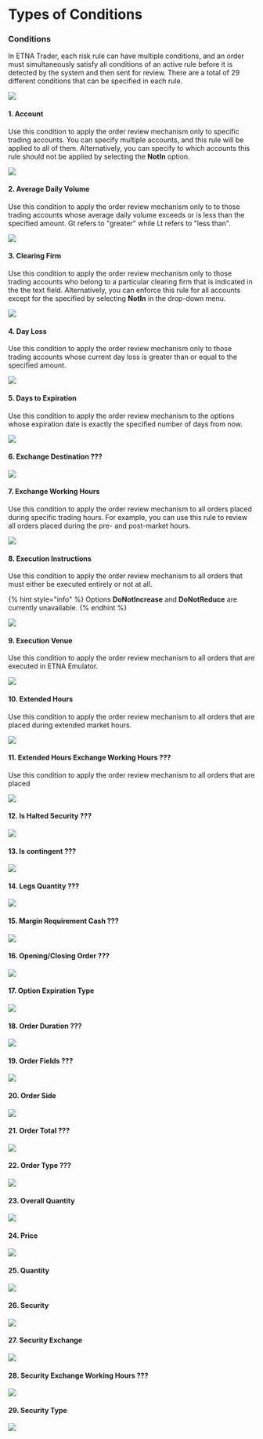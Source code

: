 # Types of Conditions

### Conditions

In ETNA Trader, each risk rule can have multiple conditions, and an order must simultaneously satisfy all conditions of an active rule before it is detected by the system and then sent for review. There are a total of 29 different conditions that can be specified in each rule.

![](../../../.gitbook/assets/screenshot-2019-01-31-at-16.50.44.png)

#### **1. Account**

Use this condition to apply the order review mechanism only to specific trading accounts. You can specify multiple accounts, and this rule will be applied to all of them. Alternatively, you can specify to which accounts this rule should not be applied by selecting the **NotIn** option.

![](../../../.gitbook/assets/screenshot-2019-01-31-at-17.14.25%20%281%29.png)

#### **2. Average Daily Volume**

Use this condition to apply the order review mechanism only to to those trading accounts whose average daily volume exceeds or is less than the specified amount. Gt refers to "greater" while Lt refers to "less than".

![](../../../.gitbook/assets/screenshot-2019-01-31-at-17.50.28.png)

#### 3. Clearing Firm

Use this condition to apply the order review mechanism only to those trading accounts who belong to a particular clearing firm that is indicated in the the text field. Alternatively, you can enforce this rule for all accounts except for the specified by selecting **NotIn** in the drop-down menu.

![](../../../.gitbook/assets/screenshot-2019-01-31-at-17.51.28%20%282%29.png)

#### 4. Day Loss

Use this condition to apply the order review mechanism only to those trading accounts whose current day loss is greater than or equal to the specified amount.

![](../../../.gitbook/assets/screenshot-2019-01-31-at-18.04.28.png)

#### 5. **Days to Expiration**

Use this condition to apply the order review mechanism to the options whose expiration date is exactly the specified number of days from now.

![](../../../.gitbook/assets/screenshot-2019-01-31-at-18.07.13.png)

#### 6. Exchange Destination ???

![](../../../.gitbook/assets/screenshot-2019-01-31-at-20.59.19.png)

#### 7. Exchange Working Hours

Use this condition to apply the order review mechanism to all orders placed during specific trading hours. For example, you can use this rule to review all orders placed during the pre- and post-market hours.

![](../../../.gitbook/assets/screenshot-2019-01-31-at-18.12.51%20%281%29.png)

#### 8. Execution Instructions 

Use this condition to apply the order review mechanism to all orders that must either be executed entirely or not at all. 

{% hint style="info" %}
Options **DoNotIncrease** and **DoNotReduce** are currently unavailable.
{% endhint %}

![](../../../.gitbook/assets/screenshot-2019-01-31-at-18.22.54.png)

#### 9. Execution Venue

Use this condition to apply the order review mechanism to all orders that are executed in ETNA Emulator.

![](../../../.gitbook/assets/screenshot-2019-01-31-at-19.02.45.png)

#### 10. Extended Hours

Use this condition to apply the order review mechanism to all orders that are placed during extended market hours.

![](../../../.gitbook/assets/screenshot-2019-01-31-at-19.24.05.png)

#### 11. Extended Hours Exchange Working Hours ???

Use this condition to apply the order review mechanism to all orders that are placed 

![](../../../.gitbook/assets/screenshot-2019-01-31-at-19.27.20.png)

#### 12. Is Halted Security ??? 

![](../../../.gitbook/assets/screenshot-2019-01-31-at-19.28.29.png)

#### 13. Is contingent ??? 

![](../../../.gitbook/assets/screenshot-2019-01-31-at-20.29.44.png)

#### 14. Legs Quantity ??? 

![](../../../.gitbook/assets/screenshot-2019-01-31-at-20.30.15.png)

#### 15. Margin Requirement Cash ??? 

![](../../../.gitbook/assets/screenshot-2019-01-31-at-20.30.50.png)

#### 16. Opening/Closing Order ???

![](../../../.gitbook/assets/screenshot-2019-01-31-at-20.33.57.png)

#### 17. Option Expiration Type

![](../../../.gitbook/assets/screenshot-2019-01-31-at-20.34.52.png)

#### 18. Order Duration ??? 

![](../../../.gitbook/assets/screenshot-2019-01-31-at-20.36.33.png)

#### 19. Order Fields ???

![](../../../.gitbook/assets/screenshot-2019-01-31-at-20.37.37.png)

#### 20. Order Side

![](../../../.gitbook/assets/screenshot-2019-01-31-at-20.38.25.png)

#### 21. Order Total ???

![](../../../.gitbook/assets/screenshot-2019-01-31-at-20.39.05.png)

#### 22. Order Type ???

![](../../../.gitbook/assets/screenshot-2019-01-31-at-20.40.00.png)

#### 23. Overall Quantity

![](../../../.gitbook/assets/screenshot-2019-01-31-at-20.43.30.png)

#### 24. Price

![](../../../.gitbook/assets/screenshot-2019-01-31-at-20.44.47.png)

#### 25. Quantity

![](../../../.gitbook/assets/screenshot-2019-01-31-at-20.45.16.png)

#### 26. Security

![](../../../.gitbook/assets/screenshot-2019-01-31-at-20.46.04.png)

#### 27. Security Exchange

![](../../../.gitbook/assets/screenshot-2019-01-31-at-20.47.01.png)

#### 28. Security Exchange Working Hours ???

![](../../../.gitbook/assets/screenshot-2019-01-31-at-20.47.37.png)

#### 29. Security Type

![](../../../.gitbook/assets/screenshot-2019-01-31-at-20.48.26.png)





